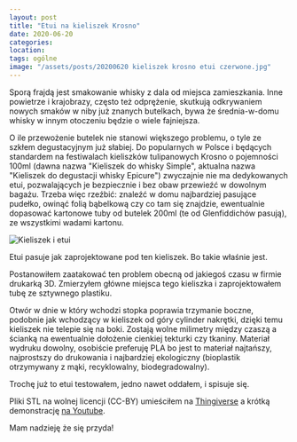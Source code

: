 ```yaml
---
layout: post
title: "Etui na kieliszek Krosno"
date: 2020-06-20
categories: 
location: 
tags: ogólne
image: "/assets/posts/20200620 kieliszek krosno etui czerwone.jpg"
---
```


Sporą frajdą jest smakowanie whisky z dala od miejsca zamieszkania. Inne powietrze i krajobrazy, często też odprężenie, skutkują odkrywaniem nowych smaków w niby już znanych butelkach, bywa że średnia-w-domu whisky w innym otoczeniu będzie o wiele fajniejsza.

O ile przewożenie butelek nie stanowi większego problemu, o tyle ze szkłem degustacyjnym już słabiej. Do popularnych w Polsce i będących standardem na festiwalach kieliszków tulipanowych Krosno o pojemności 100ml (dawna nazwa "Kieliszek do whisky Simple", aktualna nazwa "Kieliszek do degustacji whisky Epicure") zwyczajnie nie ma dedykowanych etui, pozwalających je bezpiecznie i bez obaw przewieźć w dowolnym bagażu. Trzeba więc rzeźbić: znaleźć w domu najbardziej pasujące pudełko, owinąć folią bąbelkową czy co tam się znajdzie, ewentualnie dopasować kartonowe tuby od butelek 200ml (te od Glenfiddichów pasują), ze wszystkimi wadami kartonu.

<div class="post-image">
  <img src="{{ page.image }}" alt="Kieliszek i etui" />
  <p class="post-image-caption">Etui pasuje jak zaprojektowane pod ten kieliszek. Bo takie właśnie jest.</p>
</div>

Postanowiłem zaatakować ten problem obecną od jakiegoś czasu w firmie drukarką 3D. Zmierzyłem główne miejsca tego kieliszka i zaprojektowałem tubę ze sztywnego plastiku.

Otwór w dnie w który wchodzi stopka poprawia trzymanie boczne, podobnie jak wchodzący w kieliszek od góry cylinder nakrętki, dzięki temu kieliszek nie telepie się na boki. Zostają wolne milimetry między czaszą a ścianką na ewentualnie dołożenie cienkiej tekturki czy tkaniny. Materiał wydruku dowolny, osobiście preferuję PLA bo jest to materiał najtańszy, najprostszy do drukowania i najbardziej ekologiczny (bioplastik otrzymywany z mąki, recyklowalny, biodegradowalny).

Trochę już to etui testowałem, jedno nawet oddałem, i spisuje się.

Pliki STL na wolnej licencji (CC-BY) umieściłem na [Thingiverse](https://www.thingiverse.com/thing:4434760) a krótką demonstrację [na Youtube](https://www.youtube.com/watch?v=DatpS_qjLO8).

Mam nadzieję że się przyda!

